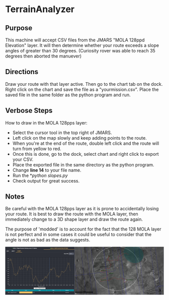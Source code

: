# TerrainAnalyzer

## Purpose
This machine will accept CSV files from the JMARS "MOLA 128ppd Elevation" layer. It will then determine whether your route exceeds a slope angles of greater than 30 degrees. (Curiosity rover was able to reach 35 degrees then aborted the manuever) 

## Directions
Draw your route with that layer active. Then go to the chart tab on the dock. Right click on the chart and save the file as a "yourmission.csv". Place the saved file in the same folder as the python program and run.

## Verbose Steps
How to draw in the MOLA 128pps layer:
* Select the cursor tool in the top right of JMARS.
* Left click on the map slowly and keep adding points to the route.
* When you're at the end of the route, double left click and the route  will turn from yellow to red. 
* Once this is done, go to the dock, select chart and right click to export your CSV.
* Place the exported file in the same directory as the python program.
* Change **line 14** to your file name.
* Run the **python slopes.py*
* Check output for great success. 

## Notes
Be careful with the MOLA 128pps layer as it is prone to accidentally losing your route. It is best to draw the route with the MOLA layer, then immediately change to a 3D shape layer and draw the route again. 

The purpose of 'modded' is to account for the fact that the 128 MOLA layer is not perfect and in some cases it could be useful to consider that the angle is not as bad as the data suggests. 


![Mission Area](https://github.com/rscinto/TerrainAnalyzer/blob/master/images/LZ3route.PNG)